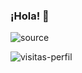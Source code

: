 ### ¡Hola! 👋

![source](https://user-images.githubusercontent.com/69283341/100490715-42d10180-3115-11eb-8046-b72c7ca6fade.gif)


<img src="https://gpvc.arturio.dev/KvGM" alt="visitas-perfil">
